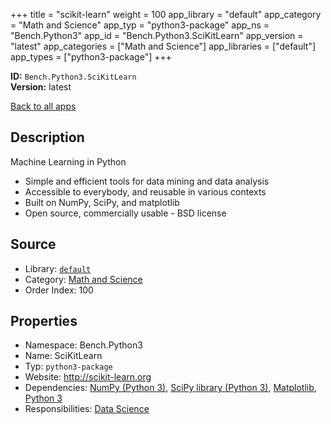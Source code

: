 ﻿+++
title = "scikit-learn"
weight = 100
app_library = "default"
app_category = "Math and Science"
app_typ = "python3-package"
app_ns = "Bench.Python3"
app_id = "Bench.Python3.SciKitLearn"
app_version = "latest"
app_categories = ["Math and Science"]
app_libraries = ["default"]
app_types = ["python3-package"]
+++

**ID:** `Bench.Python3.SciKitLearn`  
**Version:** latest  
<!--more-->

[Back to all apps](/apps/)

## Description
Machine Learning in Python

- Simple and efficient tools for data mining and data analysis
- Accessible to everybody, and reusable in various contexts
- Built on NumPy, SciPy, and matplotlib
- Open source, commercially usable - BSD license

## Source

* Library: [`default`](/app_libraries/default)
* Category: [Math and Science](/app_categories/math-and-science)
* Order Index: 100

## Properties

* Namespace: Bench.Python3
* Name: SciKitLearn
* Typ: `python3-package`
* Website: <http://scikit-learn.org>
* Dependencies: [NumPy (Python 3)](/apps/Bench.Python3.NumPy), [SciPy library (Python 3)](/apps/Bench.Python3.SciPyLib), [Matplotlib](/apps/Bench.Python.Matplotlib), [Python 3](/apps/Bench.Python3)
* Responsibilities: [Data Science](/apps/Bench.Group.DataScience)

